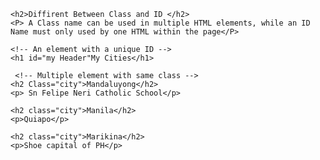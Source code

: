 <!DOCTYPE html>
<html>
<head>
<style>

/*Style the element with my id "myHeader" */
#myHeader { 
    background-color: aqua;
    color: black;
    padding:40px;
    text-align:center;
}

/*Style all element with class name "city" */
.city {
    background-color: tomato;
    color: aliceblue;
    padding: 10px;
    text-align:center;
}

</style>
</head>
<body>

    <h2>Diffirent Between Class and ID </h2>
    <P> A Class name can be used in multiple HTML elements, while an ID Name must only used by one HTML within the page</P>

    <!-- An element with a unique ID -->
    <h1 id="my Header"My Cities</h1>

     <!-- Multiple element with same class -->
    <h2 Class="city">Mandaluyong</h2>
    <p> Sn Felipe Neri Catholic School</p>

    <h2 class="city">Manila</h2>
    <p>Quiapo</p>

    <h2 class="city">Marikina</h2>
    <p>Shoe capital of PH</p>


</body>
</html>

<html>
<head>
<style>
h1 {text-align: center;}
p {text-align: center;}
h2 {text-align: center;}
</style>
</head>
<body>
